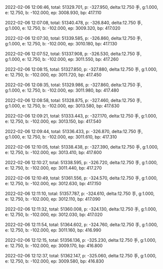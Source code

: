 2022-02-06 12:06:46, total: 51329.701, p: -327.950, delta:12.750 手, g:1.000, e: 12.750, b: -102.000, ep: 3008.930, bp: 417.110

2022-02-06 12:07:08, total: 51340.478, p: -326.840, delta:12.750 手, g:1.000, e: 12.750, b: -102.000, ep: 3009.320, bp: 417.020

2022-02-06 12:07:30, total: 51339.585, p: -326.860, delta:12.750 手, g:1.000, e: 12.750, b: -102.000, ep: 3010.180, bp: 417.130

2022-02-06 12:07:52, total: 51337.908, p: -326.530, delta:12.750 手, g:1.000, e: 12.750, b: -102.000, ep: 3011.550, bp: 417.260

2022-02-06 12:08:15, total: 51327.850, p: -327.880, delta:12.750 手, g:1.000, e: 12.750, b: -102.000, ep: 3011.720, bp: 417.450

2022-02-06 12:08:35, total: 51329.986, p: -327.860, delta:12.750 手, g:1.000, e: 12.750, b: -102.000, ep: 3011.980, bp: 417.480

2022-02-06 12:08:58, total: 51328.875, p: -327.460, delta:12.750 手, g:1.000, e: 12.750, b: -102.000, ep: 3013.580, bp: 417.630

2022-02-06 12:09:21, total: 51333.443, p: -327.170, delta:12.750 手, g:1.000, e: 12.750, b: -102.000, ep: 3013.150, bp: 417.540

2022-02-06 12:09:44, total: 51336.433, p: -326.870, delta:12.750 手, g:1.000, e: 12.750, b: -102.000, ep: 3011.610, bp: 417.310

2022-02-06 12:10:05, total: 51338.438, p: -327.390, delta:12.750 手, g:1.000, e: 12.750, b: -102.000, ep: 3013.410, bp: 417.600

2022-02-06 12:10:27, total: 51338.595, p: -326.720, delta:12.750 手, g:1.000, e: 12.750, b: -102.000, ep: 3011.440, bp: 417.270

2022-02-06 12:10:49, total: 51361.556, p: -324.570, delta:12.750 手, g:1.000, e: 12.750, b: -102.000, ep: 3012.630, bp: 417.150

2022-02-06 12:11:10, total: 51357.787, p: -324.610, delta:12.750 手, g:1.000, e: 12.750, b: -102.000, ep: 3012.110, bp: 417.090

2022-02-06 12:11:32, total: 51360.008, p: -324.130, delta:12.750 手, g:1.000, e: 12.750, b: -102.000, ep: 3012.030, bp: 417.020

2022-02-06 12:11:54, total: 51364.602, p: -324.760, delta:12.750 手, g:1.000, e: 12.750, b: -102.000, ep: 3011.160, bp: 416.990

2022-02-06 12:12:15, total: 51356.136, p: -325.230, delta:12.750 手, g:1.000, e: 12.750, b: -102.000, ep: 3009.170, bp: 416.800

2022-02-06 12:12:37, total: 51362.147, p: -325.060, delta:12.750 手, g:1.000, e: 12.750, b: -102.000, ep: 3009.580, bp: 416.830